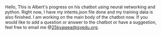 Hello, This is Albert's progress on his chatbot using neural networking and python.
Right now, I have my intents.json file done and my training data is also finished. I am working on the main body of the chatbot now.
If you would like to add a question or answer to the chatbot or have a suggestion, feel free to email me @25kyawea@isyedu.org. 
